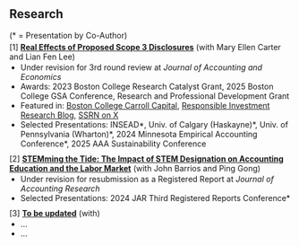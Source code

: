 <h2 id="research" style="margin-top: 60px;">Research</h2>

<div style="margin: 0;">
  <div style="margin: 0 0 4px 0;">(* = Presentation by Co-Author)</div>

  <div class="title" style="margin: 0;"> 
    [1] <strong><a href="https://ssrn.com/abstract=4743426">Real Effects of Proposed Scope 3 Disclosures</a></strong> (with Mary Ellen Carter and Lian Fen Lee)
  </div>
  <ul style="margin: 2px 0 10px 0; padding-left: 20px;">
    <li>Under revision for 3rd round review at <em>Journal of Accounting and Economics</em></li>
    <li>Awards: 2023 Boston College Research Catalyst Grant, 2025 Boston College GSA Conference, Research and Professional Development Grant</li>
    <li>Featured in: <a href="https://web.archive.org/web/20241005013154/https://www.bc.edu/content/bc-web/schools/carroll-school/sites/carroll-capital/spring-2024.html">Boston College Carroll Capital</a>, <a href="https://web.archive.org/web/20240528162027/https://prof-soehnholz.com/category/risikomanagement/">Responsible Investment Research Blog</a>, <a href="https://x.com/SSRN/status/1782016438951161867">SSRN on X</a></li>
    <li>Selected Presentations: INSEAD*, Univ. of Calgary (Haskayne)*, Univ. of Pennsylvania (Wharton)*, 2024 Minnesota Empirical Accounting Conference*, 2025 AAA Sustainability Conference</li>
  </ul>

  <div class="title" style="margin: 0;"> 
    [2] <strong><a href="https://www.chicagobooth.edu/-/media/research/arc/docs/journal/2024-rep/bgy-2024-registered-report-proposal.pdf">STEMming the Tide: The Impact of STEM Designation on Accounting Education and the Labor Market</a></strong> (with John Barrios and Ping Gong)
  </div>
  <ul style="margin: 2px 0 10px 0; padding-left: 20px;">
    <li>Under revision for resubmission as a Registered Report at <em>Journal of Accounting Research</em></li>
    <li>Selected Presentations: 2024 JAR Third Registered Reports Conference*</li>
  </ul>
  
  <div class="title" style="margin: 0;"> 
    [3] <strong><a href="Link">To be updated</a></strong> (with)
  </div>
  <ul style="margin: 2px 0 10px 0; padding-left: 20px;">
    <li>...</li>
    <li>...</li>
  </ul>

  
</div>
